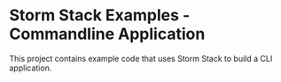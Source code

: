 # Storm Stack Examples - Commandline Application

This project contains example code that uses Storm Stack to build a CLI
application.
